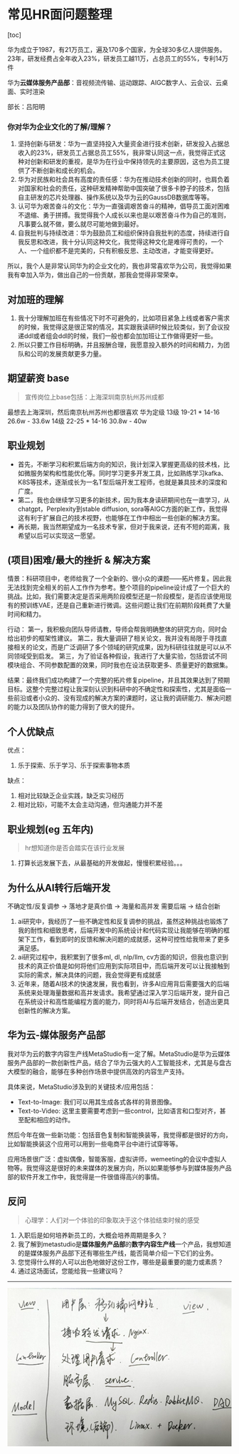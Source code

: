 # 常见HR面问题整理

[toc]

华为成立于1987，有21万员工，遍及170多个国家，为全球30多亿人提供服务。
23年，研发经费占全年收入23%，研发员工越11万，占总员工的55%，专利14万件

华为**云媒体服务产品部**：音视频流传输、运动跟踪、AIGC数字人、云会议、云桌面、实时渲染

部长：吕阳明

### 你对华为企业文化的了解/理解？

1. 坚持创新与研发：华为一直坚持投入大量资金进行技术创新，研发投入占据总收入的23%，研发员工占据总员工55%，我非常认同这一点，我觉得正式这种对创新和研发的重视，是华为在行业中保持领先的主要原因，这也为员工提供了不断创新和成长的机会。
2. 华为对民族和社会具有高度的责任感：华为在推动技术创新的同时，也肩负着对国家和社会的责任，这种研发精神帮助中国突破了很多卡脖子的技术，包括自主研发的芯片处理器、操作系统以及华为云的GaussDB数据库等等。
3. 认可华为艰苦奋斗的文化：华为一直强调艰苦奋斗的精神，倡导员工面对困难不退缩、勇于拼搏。我觉得我个人成长以来也是以艰苦奋斗作为自己的准则，凡事要么就不做，要么就尽可能地做到最好。
5. 自我批判与持续改进：华为鼓励员工和组织保持自我批判的态度，持续进行自我反思和改进，我十分认同这种文化，我觉得这种文化是难得可贵的，一个人、一个组织都不是完美的，只有积极反思、主动改进，才能变得更好。

所以，我个人是非常认同华为的企业文化的，我也非常喜欢华为公司，我觉得如果我有幸加入华为，做出自己的一份贡献，那我会觉得非常荣幸。

## 对加班的理解

1. 我十分理解加班在有些情况下时不可避免的，比如项目紧急上线或者客户需求的时候，我觉得这是很正常的情况，其实跟我读研时候比较类似，到了会议投递ddl或者组会ddl的时候，我们一般也都会加加班让工作做得更好一些。
2. 所以只要工作目标明确，并且报酬合理，我愿意投入额外的时间和精力，为团队和公司的发展贡献更多力量。


## 期望薪资 base

> 宣传岗位上base包括：上海深圳南京杭州苏州成都

最想去上海深圳，然后南京杭州苏州也都很喜欢
华为定级
13级 19-21 * 14-16  26.6w - 33.6w
14级 22-25 * 14-16 30.8w - 40w

## 职业规划

* 首先，不断学习和积累后端方向的知识，我计划深入掌握更高级的技术栈，比如微服务架构和性能优化等。同时学习更多开发工具，比如熟练学习kafka、K8S等技术，逐渐成长为一名T型后端开发工程师，也就是兼具技术的深度和广度。
* 第二，我也会继续学习更多的新技术，因为我本身读研期间也在一直学习，从chatgpt，Perplexity到stable diffusion, sora等AIGC方面的新工作，我觉得这有利于扩展自己的技术视野，也能够在工作中相出一些创新的解决方案。
* 再长期，我当然期望成为一名技术专家，但对于我来说，还有不短的距离，我希望以后可以实现这一愿望。

## (项目)困难/最大的挫折 & 解决方案

情景：科研项目中，老师给我了一个全新的、很小众的课题——拓片修复。因此我无法找到完全相关的前人工作作为参考。整个项目的pipeline设计成了一个巨大的挑战。比如，我们需要决定是否采用两阶段模型还是一阶段模型，是否应该使用现有的预训练VAE，还是自己重新进行微调。这些问题让我们在前期阶段耗费了大量时间和精力。


行动：
第一，我积极向团队导师请教，导师会帮我明确整体的研究方向，同时会给出初步的框架性建议。
第二，我大量调研了相关论文，我并没有局限于寻找直接相关的论文，而是广泛调研了多个领域的研究成果，因为科研往往就是可以从不同领域受到启发。
第三，为了验证各种假设，我进行了大量实验，包括尝试不同模块组合、不同参数配置的效果，同时我也在设法获取更多、质量更好的数据集。

结果：最终我们成功构建了一个完整的拓片修复pipeline，并且其效果达到了预期目标。这整个完整过程让我深刻认识到科研中的不确定性和探索性，尤其是面临一些前沿或者小众的、没有现成的解决方案的课题时，这让我的调研能力、解决问题的能力以及团队协作的能力得到了很大的提升。


## 个人优缺点

优点：

1. 乐于探索、乐于学习、乐于探索事物本质

缺点：

1. 相对比较缺乏企业实践，缺乏实习经历
2. 相对比较i，可能不太会主动沟通，但沟通能力并不差

## 职业规划(eg 五年内)

> hr想知道你是否会踏实在该行业发展

1. 打算长远发展下去，从最基础的开发做起，慢慢积累经验。。。


## 为什么从AI转行后端开发

不确定性/反复调参 -> 落地才是真价值 -> 海量和高并发 需要后端 -> 结合创新

1. ai研究中，我经历了一些不确定性和反复调参的挑战，虽然这种挑战也锻炼了我的耐性和细致思考，后端开发中的系统设计和代码实现让我能够在明确的框架下工作，看到即时的反馈和解决问题的成就感，这种可控性给我带来了更多满足感。
2. ai研究过程中，我积累到了很多ml, dl, nlp/llm, cv方面的知识，但我也意识到技术的真正价值是如何将他们应用到实际项目中，而后端开发可以让我接触到实际的需求，解决具体的问题，我会觉得更有成就感
3. 近年来，随着AI技术的快速发展，我也看到，许多AI应用背后需要强大的后端系统来处理海量数据和高并发请求。我希望通过深入学习后端开发，提升自己在系统设计和高性能编程方面的能力，同时将AI与后端开发结合，创造出更具创新性的解决方案。



## 华为云-媒体服务产品部

我对华为云的数字内容生产线MetaStudio有一定了解。MetaStudio是华为云媒体服务产品部的一款创新性产品，结合了华为云强大的人工智能技术，尤其是与盘古大模型的融合，能够在多种创作场景中提供高效的内容生产支持。

具体来说，MetaStudio涉及到的关键技术/应用包括：

* Text-to-Image: 我们可以用其生成各式各样的背景图像。
* Text-to-Video: 这里主要需要考虑到一些control，比如语言和口型对齐，甚至配和相应的动作。

然后今年在做一些新功能：包括音色复制和智能换装等，我觉得都是很好的方向，比如智能换装这个应用可以用到一些电商平台中进行试穿等等。

应用场景很广泛：虚拟偶像，智能客服，虚拟讲师，wemeeting的会议中虚拟人物等。我觉得这是很好的未来媒体的发展方向，所以如果能够参与到媒体服务产品部的软件开发工作中，我觉得是一件很值得高兴的事情。

## 反问

> 心理学：人们对一个体验的印象取决于这个体验结束时候的感受

1. 入职后是如何培养新员工的，大概会培养周期是多久？
2. 我了解到metastudio是**媒体服务产品部**的**数字内容生产线**一个产品，我想知道的是媒体服务产品部下还有哪些生产线，能否简单介绍一下它们的业务。
3. 您觉得什么样的人可以出色地做好这份工作，哪些是最重要的能力或素质？
4. 通过这场面试，您能给我一些建议吗？

---

![picture 0](../images/d8352c08b1e96ef70952f97d5c4aa633398b0ca70c1bfff3298822f697cc96f3.png)  
